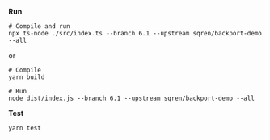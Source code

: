 **Run**

```
# Compile and run
npx ts-node ./src/index.ts --branch 6.1 --upstream sqren/backport-demo --all
```

or

```
# Compile
yarn build

# Run
node dist/index.js --branch 6.1 --upstream sqren/backport-demo --all
```

**Test**

```
yarn test
```
